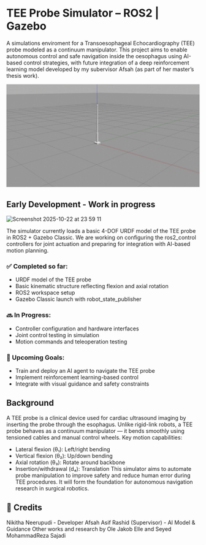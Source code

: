 # TEE Probe Simulator – ROS2 | Gazebo

A simulations enviroment for a Transoesophageal Echocardiography (TEE) probe modeled as a continuum manipulator. This project aims to enable autonomous control and safe navigation inside the oesophagus using AI-based control strategies, with future integration of a deep reinforcement learning model developed by my subervisor Afsah (as part of her master’s thesis work).

![](https://github.com/nikithanee/TEE-probe-simulator/blob/main/Untitled%20design.gif)

## Early Development - Work in progress

<img width="1423" height="811" alt="Screenshot 2025-10-22 at 23 59 11" src="https://github.com/user-attachments/assets/d6a9c987-cfcc-4bf7-89cd-d9774566d5ba" />

The simulator currently loads a basic 4-DOF URDF model of the TEE probe in ROS2 + Gazebo Classic. We are working on configuring the ros2_control controllers for joint actuation and preparing for integration with AI-based motion planning.

### ✅ Completed so far:
- URDF model of the TEE probe
- Basic kinematic structure reflecting flexion and axial rotation
- ROS2 workspace setup
- Gazebo Classic launch with robot_state_publisher
  
### 🔜 In Progress:
- Controller configuration and hardware interfaces
- Joint control testing in simulation
- Motion commands and teleoperation testing
  
### 🎯 Upcoming Goals:
- Train and deploy an AI agent to navigate the TEE probe
- Implement reinforcement learning-based control
- Integrate with visual guidance and safety constraints

## Background

A TEE probe is a clinical device used for cardiac ultrasound imaging by inserting the probe through the esophagus. Unlike rigid-link robots, a TEE probe behaves as a continuum manipulator — it bends smoothly using tensioned cables and manual control wheels.
Key motion capabilities:
- Lateral flexion (θ₁): Left/right bending
- Vertical flexion (θ₂): Up/down bending
- Axial rotation (θ₃): Rotate around backbone
- Insertion/withdrawal (d₄): Translation
This simulator aims to automate probe manipulation to improve safety and reduce human error during TEE procedures. It will form the foundation for autonomous navigation research in surgical robotics.

## 👥 Credits

Nikitha Neerupudi - Developer
Afsah Asif Rashid (Supervisor) - AI Model & Guidance
Other works and research by Ole Jakob Elle and Seyed MohammadReza Sajadi
